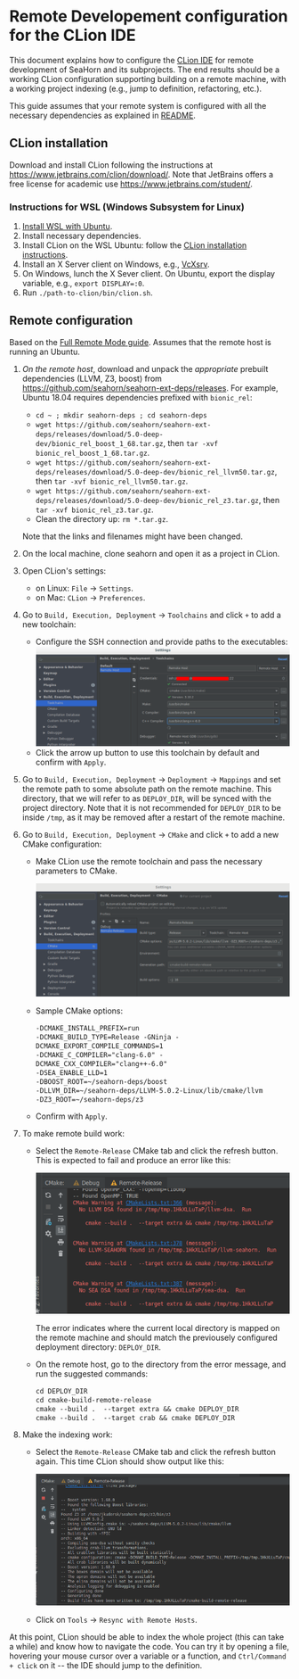 # Remote Developement configuration for the CLion IDE

This document explains how to configure the
[CLion IDE](https://www.jetbrains.com/clion/) for remote development of SeaHorn
and its subprojects. The end results should be a working CLion configuration
supporting building on a remote machine, with a working project indexing
(e.g., jump to definition, refactoring, etc.).

This guide assumes that your remote system is configured with all the necessary
dependencies as explained in
[README](README.md#building-seahorn-on-ubuntu-1804).

## CLion installation

Download and install CLion following the instructions at
https://www.jetbrains.com/clion/download/. Note that JetBrains offers a free
license for academic use https://www.jetbrains.com/student/.

### Instructions for WSL (Windows Subsystem for Linux)
1. [Install WSL with Ubuntu](https://docs.microsoft.com/en-us/windows/wsl/install-win10).
2. Install necessary dependencies.
3. Install CLion on the WSL Ubuntu: follow the
   [CLion installation instructions](https://www.jetbrains.com/help/clion/installation-guide.html?section=Linux#standalone).
4. Install an X Server client on Windows, e.g., [VcXsrv](https://sourceforge.net/projects/vcxsrv/).
5. On Windows, lunch the X Sever client. On Ubuntu, export the display variable,
   e.g., `export DISPLAY=:0`.
6. Run `./path-to-clion/bin/clion.sh`.

## Remote configuration
Based on the [Full Remote Mode guide](https://www.jetbrains.com/help/clion/remote-projects-support.html).
Assumes that the remote host is running an Ubuntu.

1. *On the remote host*, download and unpack the *appropriate* prebuilt 
   dependencies (LLVM, Z3, boost) from
   https://github.com/seahorn/seahorn-ext-deps/releases. For example,
   Ubuntu 18.04 requires dependencies prefixed with `bionic_rel`:
    * `cd ~ ; mkdir seahorn-deps ; cd seahorn-deps`
    * `wget https://github.com/seahorn/seahorn-ext-deps/releases/download/5.0-deep-dev/bionic_rel_boost_1_68.tar.gz`,
      then `tar -xvf bionic_rel_boost_1_68.tar.gz`.
    * `wget https://github.com/seahorn/seahorn-ext-deps/releases/download/5.0-deep-dev/bionic_rel_llvm50.tar.gz`,
      then `tar -xvf bionic_rel_llvm50.tar.gz`.
    * `wget https://github.com/seahorn/seahorn-ext-deps/releases/download/5.0-deep-dev/bionic_rel_z3.tar.gz`,
      then `tar -xvf bionic_rel_z3.tar.gz`.
    * Clean the directory up: `rm *.tar.gz`.
   
   Note that the links and filenames might have been changed.
 
2. On the local machine, clone seahorn and open it as a project in CLion.

3. Open CLion's settings:
    * on Linux: `File` -> `Settings`.
    * on Mac: `CLion` -> `Preferences`.

4. Go to `Build, Execution, Deployment` -> `Toolchains` and click `+` to add a
   new toolchain:
    * Configure the SSH connection and provide paths to the executables:
    ![Sample Toolchain Configuration](clion-config/remote-toolchain-config.png)
    * Click the arrow up button to use this toolchain by default and
      confirm with `Apply`.

5. Go to `Build, Execution, Deployment` -> `Deployment` -> `Mappings` and set
   the remote path to some absolute path on the remote machine. This directory,
   that we will refer to as `DEPLOY_DIR`, will be synced with the project
   directory. Note that it is not recommended for `DEPLOY_DIR` to be inside
   `/tmp`, as it may be removed after a restart of the remote machine. 

6. Go to `Build, Execution, Deployment` -> `CMake` and click `+` to add a
   new CMake configuration:
   * Make CLion use the remote toolchain and pass the necessary parameters to 
     CMake.
     
     ![Sample CMake Configuration](clion-config/remote-cmake-config.png)
     
   * Sample CMake options: 
     ~~~
     -DCMAKE_INSTALL_PREFIX=run
     -DCMAKE_BUILD_TYPE=Release -GNinja -DCMAKE_EXPORT_COMPILE_COMMANDS=1
     -DCMAKE_C_COMPILER="clang-6.0" -DCMAKE_CXX_COMPILER="clang++-6.0"
     -DSEA_ENABLE_LLD=1
     -DBOOST_ROOT=~/seahorn-deps/boost
     -DLLVM_DIR=~/seahorn-deps/LLVM-5.0.2-Linux/lib/cmake/llvm
     -DZ3_ROOT=~/seahorn-deps/z3
     ~~~
   * Confirm with `Apply`.

7. To make remote build work: 
    * Select the `Remote-Release` CMake tab and click the refresh button.
      This is expected to fail and produce an error like this:
      
      ![CMake Indexing Failure](clion-config/remote-index-fail.png)
      
      The error indicates where the current local directory is mapped on the
      remote machine and should match the previousely configured deployment
      directory: `DEPLOY_DIR`.
      
    * On the remote host, go to the directory from the error message, and run
      the suggested commands: 
      ```
      cd DEPLOY_DIR
      cd cmake-build-remote-release
      cmake --build .  --target extra && cmake DEPLOY_DIR
      cmake --build .  --target crab && cmake DEPLOY_DIR
      ```
     
8. Make the indexing work:
    * Select the `Remote-Release` CMake tab and click the refresh button again.
      This time CLion should show output like this:
      
      ![CMake Indexing Success](clion-config/remote-index-success.png)
      
    * Click on `Tools` -> `Resync with Remote Hosts`.


At this point, CLion should be able to index the whole project (this can take a
while) and know how to navigate the code. You can try it by opening a file,
hovering your mouse cursor over a variable or a function, and 
`Ctrl/Command + click` on it -- the IDE should jump to the definition.   
